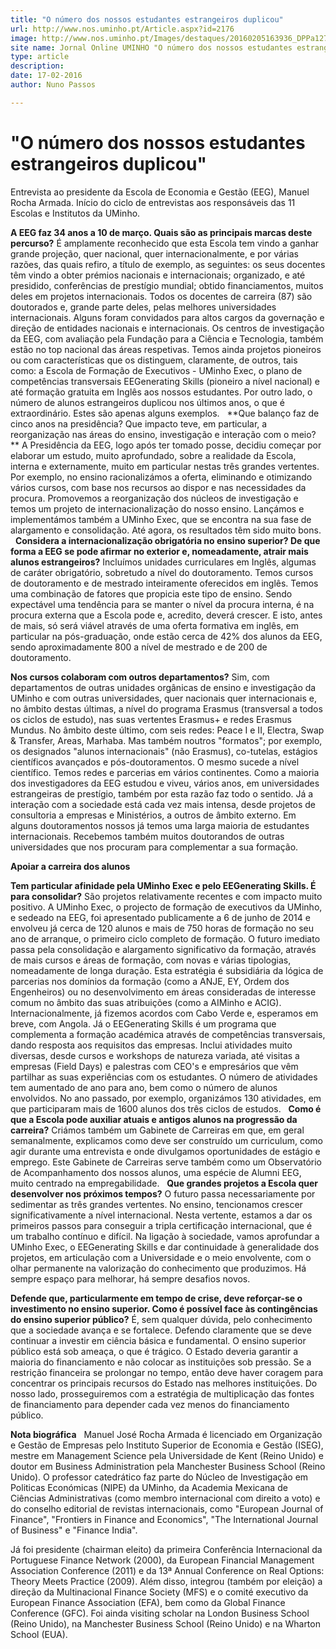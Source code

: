 ```yaml
---
title: "O número dos nossos estudantes estrangeiros duplicou"
url: http://www.nos.uminho.pt/Article.aspx?id=2176
image: http://www.nos.uminho.pt/Images/destaques/20160205163936_DPPa127423eeg2.jpg
site name: Jornal Online UMINHO "O número dos nossos estudantes estrangeiros duplicou"
type: article
description: 
date: 17-02-2016
author: Nuno Passos

---
```

# "O número dos nossos estudantes estrangeiros duplicou"


  

Entrevista ao presidente da Escola de Economia e Gestão (EEG), Manuel Rocha Armada. Início do ciclo de entrevistas aos responsáveis das 11 Escolas e Institutos da UMinho.

**A EEG faz 34 anos a 10 de março. Quais são as principais marcas deste percurso?** 
É amplamente reconhecido que esta Escola tem vindo a ganhar grande projeção, quer nacional, quer internacionalmente, e por várias razões, das quais refiro, a título de exemplo, as seguintes: os seus docentes têm vindo a obter prémios nacionais e internacionais; organizado, e até presidido, conferências de prestígio mundial; obtido financiamentos, muitos deles em projetos internacionais. Todos os docentes de carreira (87) são doutorados e, grande parte deles, pelas melhores universidades internacionais. Alguns foram convidados para altos cargos da governação e direção de entidades nacionais e internacionais. Os centros de investigação da EEG, com avaliação pela Fundação para a Ciência e Tecnologia, também estão no top nacional das áreas respetivas. Temos ainda projetos pioneiros ou com características que os distinguem, claramente, de outros, tais como: a Escola de Formação de Executivos - UMinho Exec, o plano de competências transversais EEGenerating Skills (pioneiro a nível nacional) e até formação gratuita em Inglês aos nossos estudantes. Por outro lado, o número de alunos estrangeiros duplicou nos últimos anos, o que é extraordinário. Estes são apenas alguns exemplos.
 
**Que balanço faz de cinco anos na presidência? Que impacto teve, em particular, a reorganização nas áreas do ensino, investigação e interação com o meio? ** 
A Presidência da EEG, logo após ter tomado posse, decidiu começar por elaborar um estudo, muito aprofundado, sobre a realidade da Escola, interna e externamente, muito em particular nestas três grandes vertentes. Por exemplo, no ensino racionalizámos a oferta, eliminando e otimizando vários cursos, com base nos recursos ao dispor e nas necessidades da procura. Promovemos a reorganização dos núcleos de investigação e temos um projeto de internacionalização do nosso ensino. Lançámos e implementámos também a UMinho Exec, que se encontra na sua fase de alargamento e consolidação. Até agora, os resultados têm sido muito bons.
 
**Considera a internacionalização obrigatória no ensino superior? De que forma a EEG se pode afirmar no exterior e, nomeadamente, atrair mais alunos estrangeiros?** 
Incluímos unidades curriculares em Inglês, algumas de caráter obrigatório, sobretudo a nível do doutoramento. Temos cursos de doutoramento e de mestrado inteiramente oferecidos em inglês. Temos uma combinação de fatores que propicia este tipo de ensino. Sendo expectável uma tendência para se manter o nível da procura interna, é na procura externa que a Escola pode e, acredito, deverá crescer. E isto, antes de mais, só será viável através de uma oferta formativa em inglês, em particular na pós-graduação, onde estão cerca de 42% dos alunos da EEG, sendo aproximadamente 800 a nível de mestrado e de 200 de doutoramento.

**Nos cursos colaboram com outros departamentos?** 
Sim, com departamentos de outras unidades orgânicas de ensino e investigação da UMinho e com outras universidades, quer nacionais quer internacionais e, no âmbito destas últimas, a nível do programa Erasmus (transversal a todos os ciclos de estudo), nas suas vertentes Erasmus+ e redes Erasmus Mundus. No âmbito deste último, com seis redes: Peace I e II, Electra, Swap & Transfer, Areas, Marhaba. Mas também noutros "formatos"; por exemplo, os designados "alunos internacionais" (não Erasmus), co-tutelas, estágios científicos avançados e pós-doutoramentos. O mesmo sucede a nível científico. Temos redes e parcerias em vários continentes. Como a maioria dos investigadores da EEG estudou e viveu, vários anos, em universidades estrangeiras de prestígio, também por esta razão faz todo o sentido. Já a interação com a sociedade está cada vez mais intensa, desde projetos de consultoria a empresas e Ministérios, a outros de âmbito externo. Em alguns doutoramentos nossos já temos uma larga maioria de estudantes internacionais. Recebemos também muitos doutorandos de outras universidades que nos procuram para complementar a sua formação.
 

**Apoiar a carreira dos alunos** 

**Tem particular afinidade pela UMinho Exec e pelo EEGenerating Skills. É para consolidar?** 
São projetos relativamente recentes e com impacto muito positivo. A UMinho Exec, o projecto de formação de executivos da UMinho, e sedeado na EEG, foi apresentado publicamente a 6 de junho de 2014 e envolveu já cerca de 120 alunos e mais de 750 horas de formação no seu ano de arranque, o primeiro ciclo completo de formação. O futuro imediato passa pela consolidação e alargamento significativo da formação, através de mais cursos e áreas de formação, com novas e várias tipologias, nomeadamente de longa duração. Esta estratégia é subsidiária da lógica de parcerias nos domínios da formação (como a ANJE, EY, Ordem dos Engenheiros) ou no desenvolvimento em áreas consideradas de interesse comum no âmbito das suas atribuições (como a AIMinho e ACIG). Internacionalmente, já fizemos acordos com Cabo Verde e, esperamos em breve, com Angola. Já o EEGenerating Skills é um programa que complementa a formação académica através de competências transversais, dando resposta aos requisitos das empresas. Inclui atividades muito diversas, desde cursos e workshops de natureza variada, até visitas a empresas (Field Days) e palestras com CEO's e empresários que vêm partilhar as suas experiências com os estudantes. O número de atividades tem aumentado de ano para ano, bem como o número de alunos envolvidos. No ano passado, por exemplo, organizámos 130 atividades, em que participaram mais de 1600 alunos dos três ciclos de estudos.
 
**Como é que a Escola pode auxiliar atuais e antigos alunos na progressão da carreira?** 
Criámos também um Gabinete de Carreiras em que, em geral semanalmente, explicamos como deve ser construído um curriculum, como agir durante uma entrevista e onde divulgamos oportunidades de estágio e emprego. Este Gabinete de Carreiras serve também como um Observatório de Acompanhamento dos nossos alunos, uma espécie de Alumni EEG, muito centrado na empregabilidade.
 
**Que grandes projetos a Escola quer desenvolver nos próximos tempos?** 
O futuro passa necessariamente por sedimentar as três grandes vertentes. No ensino, tencionamos crescer significativamente a nível internacional. Nesta vertente, estamos a dar os primeiros passos para conseguir a tripla certificação internacional, que é um trabalho contínuo e difícil. Na ligação à sociedade, vamos aprofundar a UMinho Exec, o EEGenerating Skills e dar continuidade à generalidade dos projetos, em articulação com a Universidade e o meio envolvente, com o olhar permanente na valorização do conhecimento que produzimos. Há sempre espaço para melhorar, há sempre desafios novos.

**Defende que, particularmente em tempo de crise, deve reforçar-se o investimento no ensino superior. Como é possível face às contingências do ensino superior público?** 
É, sem qualquer dúvida, pelo conhecimento que a sociedade avança e se fortalece. Defendo claramente que se deve continuar a investir em ciência básica e fundamental. O ensino superior público está sob ameaça, o que é trágico. O Estado deveria garantir a maioria do financiamento e não colocar as instituições sob pressão. Se a restrição financeira se prolongar no tempo, então deve haver coragem para concentrar os principais recursos do Estado nas melhores instituições. Do nosso lado, prosseguiremos com a estratégia de multiplicação das fontes de financiamento para depender cada vez menos do financiamento público. 

**Nota biográfica** 
 
Manuel José Rocha Armada é licenciado em Organização e Gestão de Empresas pelo Instituto Superior de Economia e Gestão (ISEG), mestre em Management Science pela Universidade de Kent (Reino Unido) e doutor em Business Administration pela Manchester Business School (Reino Unido). O professor catedrático faz parte do Núcleo de Investigação em Politicas Económicas (NIPE) da UMinho, da Academia Mexicana de Ciências Administrativas (como membro internacional com direito a voto) e do conselho editorial de revistas internacionais, como "European Journal of Finance", "Frontiers in Finance and Economics", "The International Journal of Business" e "Finance India".

Já foi presidente (chairman eleito) da primeira Conferência Internacional da Portuguese Finance Network (2000), da European Financial Management Association Conference (2011) e da 13ª Annual Conference on Real Options: Theory Meets Practice (2009). Além disso, integrou (também por eleição) a direção da Multinacional Finance Society (MFS) e o comité executivo da European Finance Association (EFA), bem como da Global Finance Conference (GFC). Foi ainda visiting scholar na London Business School (Reino Unido), na Manchester Business School (Reino Unido) e na Wharton School (EUA).
 

